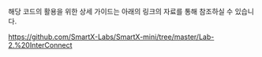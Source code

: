 
해당 코드의 활용을 위한 상세 가이드는 아래의 링크의 자료를 통해 참조하실 수 있습니다.

https://github.com/SmartX-Labs/SmartX-mini/tree/master/Lab-2.%20InterConnect
